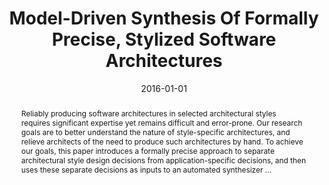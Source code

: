 ---
title: "Model-Driven Synthesis Of Formally Precise, Stylized Software Architectures"
abstract: "Reliably producing software architectures in selected architectural styles requires significant expertise yet remains difficult and error-prone. Our research goals are to better understand the nature of style-specific architectures, and relieve architects of the need to produce such architectures by hand. To achieve our goals, this paper introduces a formally precise approach to separate architectural style design decisions from application-specific decisions, and then uses these separate decisions as inputs to an automated synthesizer …"
date: 2016-01-01
venue: ""
paperurl: https://link.springer.com/content/pdf/10.1007/s00165-016-0360-8.pdf
authors: "Hamid Bagheri and Kevin J. Sullivan"
awards: ""
---